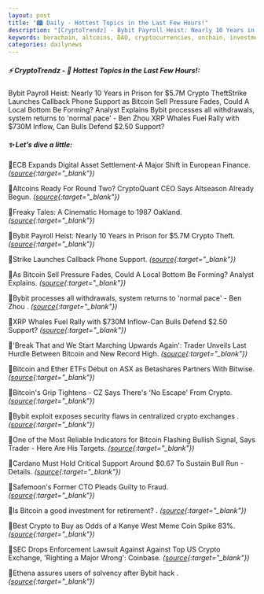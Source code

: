 ```yaml
---
layout: post
title: "🏙️ Daily - Hottest Topics in the Last Few Hours!"
description: "[CryptoTrendz] - Bybit Payroll Heist: Nearly 10 Years in Prison for $5.7M Crypto TheftStrike Launches Callback Phone Support as Bitcoin Sell Pressure Fades, Could A Local Bottom Be Forming? Analyst Explains Bybit processes all withdrawals, system returns to 'normal pace' - Ben Zhou XRP Whales Fuel Rally with $730M Inflow, Can Bulls Defend $2.50 Support?"
keywords: berachain, altcoins, DAO, cryptocurrencies, onchain, investment, smartcontracts, DEX, SOL
categories: dailynews
---
```


##### ⚡ CryptoTrendz - 📌 *Hottest Topics in the Last Few Hours!:*

Bybit Payroll Heist: Nearly 10 Years in Prison for $5.7M Crypto TheftStrike Launches Callback Phone Support as Bitcoin Sell Pressure Fades, Could A Local Bottom Be Forming? Analyst Explains Bybit processes all withdrawals, system returns to 'normal pace' - Ben Zhou XRP Whales Fuel Rally with $730M Inflow, Can Bulls Defend $2.50 Support?

##### ✨ *Let’s dive a little:*


🔹ECB Expands Digital Asset Settlement-A Major Shift in European Finance. *([source](https://s.avyag.com/dl82){:target="_blank"})*

🔹Altcoins Ready For Round Two? CryptoQuant CEO Says Altseason Already Begun. *([source](https://s.avyag.com/q078){:target="_blank"})*

🔹Freaky Tales: A Cinematic Homage to 1987 Oakland. *([source](https://s.avyag.com/grz6){:target="_blank"})*

🔹Bybit Payroll Heist: Nearly 10 Years in Prison for $5.7M Crypto Theft. *([source](https://s.avyag.com/sj80){:target="_blank"})*

🔹Strike Launches Callback Phone Support. *([source](https://s.avyag.com/1duq){:target="_blank"})*

🔹As Bitcoin Sell Pressure Fades, Could A Local Bottom Be Forming? Analyst Explains. *([source](https://s.avyag.com/46s3){:target="_blank"})*

🔹Bybit processes all withdrawals, system returns to 'normal pace' - Ben Zhou . *([source](https://s.avyag.com/jw4y){:target="_blank"})*

🔹XRP Whales Fuel Rally with $730M Inflow-Can Bulls Defend $2.50 Support? *([source](https://s.avyag.com/ia2x){:target="_blank"})*

🔹'Break That and We Start Marching Upwards Again': Trader Unveils Last Hurdle Between Bitcoin and New Record High. *([source](https://s.avyag.com/g4mm){:target="_blank"})*

🔹Bitcoin and Ether ETFs Debut on ASX as Betashares Partners With Bitwise. *([source](https://s.avyag.com/9faj){:target="_blank"})*

🔹Bitcoin's Grip Tightens - CZ Says There's 'No Escape' From Crypto. *([source](https://s.avyag.com/s4b6){:target="_blank"})*

🔹Bybit exploit exposes security flaws in centralized crypto exchanges . *([source](https://s.avyag.com/q2i5){:target="_blank"})*

🔹One of the Most Reliable Indicators for Bitcoin Flashing Bullish Signal, Says Trader - Here Are His Targets. *([source](https://s.avyag.com/lspi){:target="_blank"})*

🔹Cardano Must Hold Critical Support Around $0.67 To Sustain Bull Run - Details. *([source](https://s.avyag.com/4lvj){:target="_blank"})*

🔹Safemoon's Former CTO Pleads Guilty to Fraud. *([source](https://s.avyag.com/c6nt){:target="_blank"})*

🔹Is Bitcoin a good investment for retirement? . *([source](https://s.avyag.com/wjq6){:target="_blank"})*

🔹Best Crypto to Buy as Odds of a Kanye West Meme Coin Spike 83%. *([source](https://s.avyag.com/6i9j){:target="_blank"})*

🔹SEC Drops Enforcement Lawsuit Against Against Top US Crypto Exchange, 'Righting a Major Wrong': Coinbase. *([source](https://s.avyag.com/dwr4){:target="_blank"})*

🔹Ethena assures users of solvency after Bybit hack . *([source](https://s.avyag.com/7vo1){:target="_blank"})*
